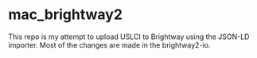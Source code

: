# mac_brightway2
This repo is my attempt to upload USLCI to Brightway using the JSON-LD importer. 
Most of the changes are made in the brightway2-io.
